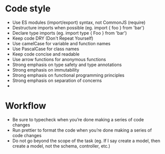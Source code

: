 # Code style

- Use ES modules (import/export) syntax, not CommonJS (require)
- Destructure imports when possible (eg. import { foo } from 'bar')
- Declare type imports (eg. import type { Foo } from 'bar')
- Keep code DRY (Don't Repeat Yourself)
- Use camelCase for variable and function names
- Use PascalCase for class names
- Keep code concise and readable
- Use arrow functions for anonymous functions
- Strong emphasis on type safety and type annotations
- Strong emphasis on immutability
- Strong emphasis on functional programming principles
- Strong emphasis on separation of concerns
-

# Workflow

- Be sure to typecheck when you’re done making a series of code changes
- Run prettier to format the code when you’re done making a series of code changes
- Do not go beyond the scope of the task (eg. If I say create a model, then create a model, not the schema, controller, etc.)
